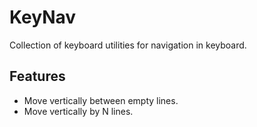 # KeyNav

Collection of keyboard utilities for navigation in keyboard.

## Features

- Move vertically between empty lines.
- Move vertically by N lines.
